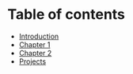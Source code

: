 # Table of contents

* [Introduction](README.md)
* [Chapter 1](chapter1.md)
* [Chapter 2](chapter2.md)
* [Projects](projects.md)
